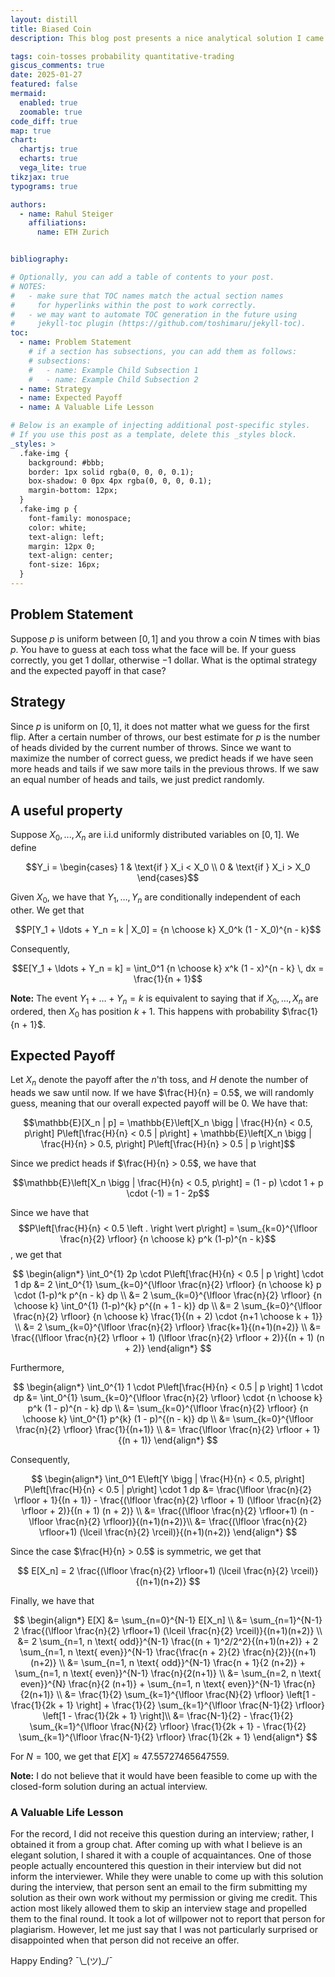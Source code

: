 ```yaml
---
layout: distill
title: Biased Coin
description: This blog post presents a nice analytical solution I came up with for a quantitative trading interview question and a valuable life lesson for me. 

tags: coin-tosses probability quantitative-trading
giscus_comments: true
date: 2025-01-27
featured: false
mermaid:
  enabled: true
  zoomable: true
code_diff: true
map: true
chart:
  chartjs: true
  echarts: true
  vega_lite: true
tikzjax: true
typograms: true

authors:
  - name: Rahul Steiger
    affiliations:
      name: ETH Zurich


bibliography: 

# Optionally, you can add a table of contents to your post.
# NOTES:
#   - make sure that TOC names match the actual section names
#     for hyperlinks within the post to work correctly.
#   - we may want to automate TOC generation in the future using
#     jekyll-toc plugin (https://github.com/toshimaru/jekyll-toc).
toc:
  - name: Problem Statement
    # if a section has subsections, you can add them as follows:
    # subsections:
    #   - name: Example Child Subsection 1
    #   - name: Example Child Subsection 2
  - name: Strategy
  - name: Expected Payoff
  - name: A Valuable Life Lesson

# Below is an example of injecting additional post-specific styles.
# If you use this post as a template, delete this _styles block.
_styles: >
  .fake-img {
    background: #bbb;
    border: 1px solid rgba(0, 0, 0, 0.1);
    box-shadow: 0 0px 4px rgba(0, 0, 0, 0.1);
    margin-bottom: 12px;
  }
  .fake-img p {
    font-family: monospace;
    color: white;
    text-align: left;
    margin: 12px 0;
    text-align: center;
    font-size: 16px;
  }
---
```


## Problem Statement
Suppose $p$ is uniform between $[0, 1]$ and you throw a coin $N$ times with bias $p$. You have to guess at each toss what the face will be. If your guess correctly, you get $1$ dollar, otherwise $-1$ dollar. What is the optimal strategy and the expected payoff in that case?

## Strategy
Since $p$ is uniform on $[0, 1]$, it does not matter what we guess for the first flip. After a certain number of throws, our best estimate for $p$ is the number of heads divided by the current number of throws. Since we want to maximize the number of correct guess, we predict heads if we have seen more heads and tails if we saw more tails in the previous throws. If we saw an equal number of heads and tails, we just predict randomly. 

## A useful property

Suppose $X_0, ..., X_n$ are i.i.d uniformly distributed variables on $[0, 1]$. We define

$$Y_i = \begin{cases} 1 & \text{if } X_i < X_0 \\ 0 & \text{if } X_i > X_0 \end{cases}$$

Given $X_0$, we have that $Y_1, \ldots, Y_n$ are conditionally independent of each other. We get that

$$P[Y_1 + \ldots + Y_n = k | X_0] = {n \choose k} X_0^k (1 - X_0)^{n - k}$$

Consequently,

$$E[Y_1 + \ldots + Y_n = k] = \int_0^1 {n \choose k} x^k (1 - x)^{n - k} \, dx = \frac{1}{n + 1}$$

**Note:** The event $Y_1 + \ldots + Y_n = k$ is equivalent to saying that if $X_0, \ldots, X_n$ are ordered, then $X_0$ has position $k+1$. This happens with probability $\frac{1}{n + 1}$.

## Expected Payoff
Let $X_n$ denote the payoff after the $n$'th toss, and $H$ denote the number of heads we saw until now. If we have $\frac{H}{n} = 0.5$, we will randomly guess, meaning that our overall expected payoff will be $0$. We have that:

$$\mathbb{E}[X_n | p] = \mathbb{E}\left[X_n \bigg | \frac{H}{n} < 0.5, p\right] P\left[\frac{H}{n} < 0.5 | p\right] + \mathbb{E}\left[X_n \bigg | \frac{H}{n} > 0.5, p\right] P\left[\frac{H}{n} > 0.5 | p \right]$$

Since we predict heads if $\frac{H}{n} > 0.5$, we have that

$$\mathbb{E}\left[X_n \bigg | \frac{H}{n} < 0.5, p\right] = (1 - p) \cdot 1 + p \cdot (-1) = 1 - 2p$$

Since we have that $$P\left[\frac{H}{n} < 0.5 \left . \right \vert  p\right] = \sum_{k=0}^{\lfloor \frac{n}{2} \rfloor} {n \choose k} p^k (1-p)^{n - k}$$, we get that

$$ 
\begin{align*}
   \int_0^{1} 2p \cdot P\left[\frac{H}{n} < 0.5 | p \right] \cdot 1 dp
    &= 2 \int_0^{1} \sum_{k=0}^{\lfloor \frac{n}{2} \rfloor} {n \choose k} p \cdot (1-p)^k p^{n - k} dp \\
    &= 2 \sum_{k=0}^{\lfloor \frac{n}{2} \rfloor} {n \choose k} \int_0^{1} (1-p)^{k} p^{(n + 1 - k)} dp \\
    &= 2 \sum_{k=0}^{\lfloor \frac{n}{2} \rfloor} {n \choose k} \frac{1}{(n + 2) \cdot {n+1 \choose k + 1}} \\
    &= 2 \sum_{k=0}^{\lfloor \frac{n}{2} \rfloor} \frac{k+1}{(n+1)(n+2)} \\
    &= \frac{(\lfloor \frac{n}{2} \rfloor + 1) (\lfloor \frac{n}{2} \rfloor + 2)}{(n + 1) (n + 2)}
\end{align*}
$$

Furthermore, 

$$
\begin{align*}
    \int_0^{1} 1 \cdot P\left[\frac{H}{n} < 0.5 | p \right] 1 \cdot dp
    &= \int_0^{1} \sum_{k=0}^{\lfloor \frac{n}{2} \rfloor} \cdot {n \choose k} p^k (1 - p)^{n - k} dp \\
    &= \sum_{k=0}^{\lfloor \frac{n}{2} \rfloor} {n \choose k} \int_0^{1} p^{k} (1 - p)^{(n - k)} dp \\
    &= \sum_{k=0}^{\lfloor \frac{n}{2} \rfloor} \frac{1}{(n+1)} \\
    &= \frac{\lfloor \frac{n}{2} \rfloor + 1}{(n + 1)}
\end{align*}
$$

Consequently, 

$$
\begin{align*}
    \int_0^1 E\left[Y \bigg | \frac{H}{n} < 0.5, p\right] P\left[\frac{H}{n} < 0.5 | p\right] \cdot 1 dp 
    &= \frac{\lfloor \frac{n}{2} \rfloor + 1}{(n + 1)} - \frac{(\lfloor \frac{n}{2} \rfloor + 1) (\lfloor \frac{n}{2} \rfloor + 2)}{(n + 1) (n + 2)} \\
    &= \frac{(\lfloor \frac{n}{2} \rfloor+1) (n - \lfloor \frac{n}{2} \rfloor)}{(n+1)(n+2)}\\
    &= \frac{(\lfloor \frac{n}{2} \rfloor+1) (\lceil \frac{n}{2} \rceil)}{(n+1)(n+2)}
\end{align*}
$$

Since the case $\frac{H}{n} > 0.5$ is symmetric, we get that

$$
E[X_n] = 2 \frac{(\lfloor \frac{n}{2} \rfloor+1) (\lceil \frac{n}{2} \rceil)}{(n+1)(n+2)}
$$

Finally, we have that

$$
\begin{align*}
    E[X] 
    &= \sum_{n=0}^{N-1} E[X_n] \\
    &= \sum_{n=1}^{N-1} 2 \frac{(\lfloor \frac{n}{2} \rfloor+1) (\lceil \frac{n}{2} \rceil)}{(n+1)(n+2)} \\
    &= 2 \sum_{n=1, n \text{ odd}}^{N-1} \frac{(n + 1)^2/2^2}{(n+1)(n+2)} + 2 \sum_{n=1, n \text{ even}}^{N-1} \frac{\frac{n + 2}{2} \frac{n}{2}}{(n+1)(n+2)} \\
    &= \sum_{n=1, n \text{ odd}}^{N-1} \frac{n + 1}{2 (n+2)} + \sum_{n=1, n \text{ even}}^{N-1} \frac{n}{2(n+1)} \\
    &= \sum_{n=2, n \text{ even}}^{N} \frac{n}{2 (n+1)} + \sum_{n=1, n \text{ even}}^{N-1} \frac{n}{2(n+1)} \\
    &= \frac{1}{2} \sum_{k=1}^{\lfloor \frac{N}{2} \rfloor} \left[1 - \frac{1}{2k + 1} \right] + \frac{1}{2} \sum_{k=1}^{\lfloor \frac{N-1}{2} \rfloor} \left[1 - \frac{1}{2k + 1} \right]\\
    &= \frac{N-1}{2} - \frac{1}{2} \sum_{k=1}^{\lfloor \frac{N}{2} \rfloor} \frac{1}{2k + 1} - \frac{1}{2}  \sum_{k=1}^{\lfloor \frac{N-1}{2} \rfloor} \frac{1}{2k + 1}
\end{align*}
$$

For $N = 100$, we get that $E[X] \approx 47.55727465647559$. 

**Note:** I do not believe that it would have been feasible to come up with the closed-form solution during an actual interview. 

### A Valuable Life Lesson
For the record, I did not receive this question during an interview; rather, I obtained it from a group chat. After coming up with what I believe is an elegant solution, I shared it with a couple of acquaintances. One of those people actually encountered this question in their interview but did not inform the interviewer. While they were unable to come up with this solution during the interview, that person sent an email to the firm submitting my solution as their own work without my permission or giving me credit. This action most likely allowed them to skip an interview stage and propelled them to the final round. It took a lot of willpower not to report that person for plagiarism. However, let me just say that I was not particularly surprised or disappointed when that person did not receive an offer. 

Happy Ending? ¯\\\_(ツ)_/¯